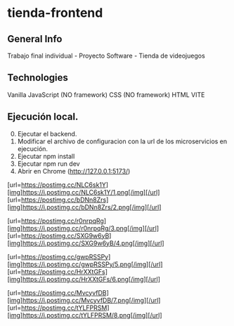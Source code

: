 # tienda-frontend

## General Info

Trabajo final individual - Proyecto Software - Tienda de videojuegos

## Technologies

Vanilla JavaScript (NO framework)
CSS (NO framework)
HTML
VITE

## Ejecución local.

0. Ejecutar el backend.
1. Modificar el archivo de configuracion con la url de los microservicios en ejecución.
2. Ejecutar npm install
3. Ejecutar npm run dev
4. Abrir en Chrome (http://127.0.0.1:5173/)


[url=https://postimg.cc/NLC6sk1Y][img]https://i.postimg.cc/NLC6sk1Y/1.png[/img][/url] [url=https://postimg.cc/bDNn8Zrs][img]https://i.postimg.cc/bDNn8Zrs/2.png[/img][/url]

[url=https://postimg.cc/r0nrpqRg][img]https://i.postimg.cc/r0nrpqRg/3.png[/img][/url] [url=https://postimg.cc/SXG9w6yB][img]https://i.postimg.cc/SXG9w6yB/4.png[/img][/url]

[url=https://postimg.cc/gwpRSSPy][img]https://i.postimg.cc/gwpRSSPy/5.png[/img][/url] [url=https://postimg.cc/HrXXtGFs][img]https://i.postimg.cc/HrXXtGFs/6.png[/img][/url]

[url=https://postimg.cc/MvcyvfDB][img]https://i.postimg.cc/MvcyvfDB/7.png[/img][/url] [url=https://postimg.cc/tYLFPRSM][img]https://i.postimg.cc/tYLFPRSM/8.png[/img][/url]

